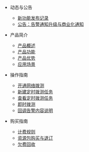 * 动态与公告
  
  * [新功能发布记录](/undt/releasenotes/newfunctions.md)
  * [公告：告警通知升级与商业化通知](/undt/releasenotes/updates202406.md)
* 产品简介
  * [产品概述](/undt/introduction/description.md)
  * [产品功能](/undt/introduction/function.md)
  * [产品优势](/undt/introduction/advantages.md)
  * [应用场景](/undt/introduction/application.md)
* 操作指南

  * [开通网络拨测](/undt/guide/openservice.md)
  * [新建定时拨测任务](/undt/guide/createtask.md)
  * [查看定时拨测任务](/undt/guide/viewtask.md)
  * [即时拨测](/undt/guide/onetimedial.md)
  * [回调告警内容说明](/undt/guide/webhook.md)
* 购买指南

  * [计费规则](/undt/buy/charge.md)
  * [资源包购买与退订](/undt/buy/refund.md)
  * [欠费回收](/undt/buy/recycle.md)
